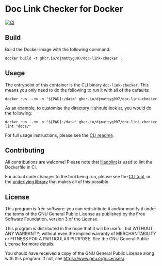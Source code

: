 # Doc Link Checker for Docker

[![CI](https://github.com/djmattyg007/doc-link-checker-docker/actions/workflows/ci.yaml/badge.svg?branch=main)](https://github.com/djmattyg007/doc-link-checker-docker/actions/workflows/ci.yaml)

## Build

Build the Docker image with the following command:

```
docker build -t ghcr.io/djmattyg007/doc-link-checker .
```

## Usage

The entrypoint of this container is the CLI binary `doc-link-checker`. This means you only need to
do the following to run it with all of the defaults:

```
docker run --rm -v "${PWD}:/data" ghcr.io/djmattyg007/doc-link-checker
```

As an example, to customise the directory it should look at, you would do the following:

```
docker run --rm -v "${PWD}:/data" ghcr.io/djmattyg007/doc-link-checker lint "docs/"
```

For full usage instructions, please see the [CLI readme](https://github.com/djmattyg007/doc-link-checker-cli).

## Contributing

All contributions are welcome! Please note that [Hadolint](https://github.com/hadolint/hadolint) is
used to lint the Dockerfile in CI.

For actual code changes to the tool being run, please see the [CLI tool](https://github.com/djmattyg007/doc-link-checker-cli),
or the [underlying library](https://github.com/djmattyg007/doc-link-checker) that makes all of this
possible.

## License

This program is free software: you can redistribute it and/or modify
it under the terms of the GNU General Public License as published by
the Free Software Foundation, version 3 of the License.

This program is distributed in the hope that it will be useful,
but WITHOUT ANY WARRANTY; without even the implied warranty of
MERCHANTABILITY or FITNESS FOR A PARTICULAR PURPOSE. See the
GNU General Public License for more details.

You should have received a copy of the GNU General Public License
along with this program. If not, see https://www.gnu.org/licenses/.
